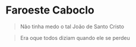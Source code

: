 # Faroeste Caboclo

> Não tinha medo o tal João de Santo Cristo

> Era oque todos diziam quando ele se perdeu

